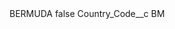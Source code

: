<?xml version="1.0" encoding="UTF-8"?>
<CustomMetadata xmlns="http://soap.sforce.com/2006/04/metadata" xmlns:xsi="http://www.w3.org/2001/XMLSchema-instance" xmlns:xsd="http://www.w3.org/2001/XMLSchema">
    <label>BERMUDA</label>
    <protected>false</protected>
    <values>
        <field>Country_Code__c</field>
        <value xsi:type="xsd:string">BM</value>
    </values>
</CustomMetadata>
